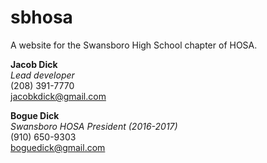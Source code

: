 # sbhosa

A website for the Swansboro High School chapter of HOSA.

**Jacob Dick**  
_Lead developer_  
(208) 391-7770  
jacobkdick@gmail.com

**Bogue Dick**  
_Swansboro HOSA President (2016-2017)_  
(910) 650-9303  
boguedick@gmail.com
